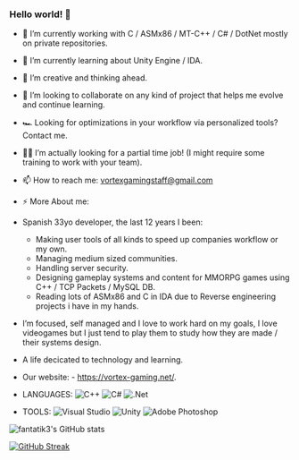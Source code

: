 ### Hello world! 👋

- 🔭 I’m currently working with C / ASMx86 / MT-C++ / C# / DotNet mostly on private repositories.
- 🌱 I’m currently learning about Unity Engine / IDA.
- 💯 I’m creative and thinking ahead.
- 👯 I’m looking to collaborate on any kind of project that helps me evolve and continue learning.
- 🏎 Looking for optimizations in your workflow via personalized tools? Contact me.
- 🐱‍🐉 I’m actually looking for a partial time job! (I might require some training to work with your team).

- 📫 How to reach me: vortexgamingstaff@gmail.com
- ⚡ More About me:

- Spanish 33yo developer, the last 12 years I been: 

  - Making user tools of all kinds to speed up companies workflow or my own.
  - Managing medium sized communities.
  - Handling server security.
  - Designing gameplay systems and content for MMORPG games using C++ / TCP Packets / MySQL DB.
  - Reading lots of ASMx86 and C in IDA due to Reverse engineering projects i have in my hands.

- I’m focused, self managed and I love to work hard on my goals, I love videogames but I just tend to play them to study how they are made / their systems design.

- A life decicated to technology and learning.

- Our website: - https://vortex-gaming.net/.

- LANGUAGES: 
![C++](https://img.shields.io/badge/c++-%2300599C.svg?style=for-the-badge&logo=c%2B%2B&logoColor=white)
![C#](https://img.shields.io/badge/c%23-%23239120.svg?style=for-the-badge&logo=c-sharp&logoColor=white)
![.Net](https://img.shields.io/badge/.NET-5C2D91?style=for-the-badge&logo=.net&logoColor=white)

- TOOLS: 
![Visual Studio](https://img.shields.io/badge/Visual%20Studio-5C2D91.svg?style=for-the-badge&logo=visual-studio&logoColor=white)
![Unity](https://img.shields.io/badge/unity-%23000000.svg?style=for-the-badge&logo=unity&logoColor=white)
![Adobe Photoshop](https://img.shields.io/badge/adobe%20photoshop-%2331A8FF.svg?style=for-the-badge&logo=adobe%20photoshop&logoColor=white)

![fantatik3's GitHub stats](https://github-readme-stats.vercel.app/api?username=fantatik3&count_private=true&show_icons=true&theme=radical)

[![GitHub Streak](https://github-readme-streak-stats.herokuapp.com/?user=fantatik3)](https://git.io/streak-stats)
